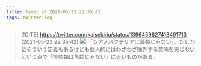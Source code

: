 ```yaml
---
title: Tweet at 2021-05-23 22:35:42
tags: twitter_log
---
```


> [!CITE] https://twitter.com/kaisekiriu/status/1396459827413491713 (2021-05-23 22:35:42)
> ![](https://twitter.com/kaisekiriu/status/1396459827413491713)
> 「シアノバクテリアは藻類じゃない」、たしかにそういう定義もあるけども個人的にはわざわざ除外する意味を感じないという点で「無顎類は魚類じゃない」に近いものがある。
